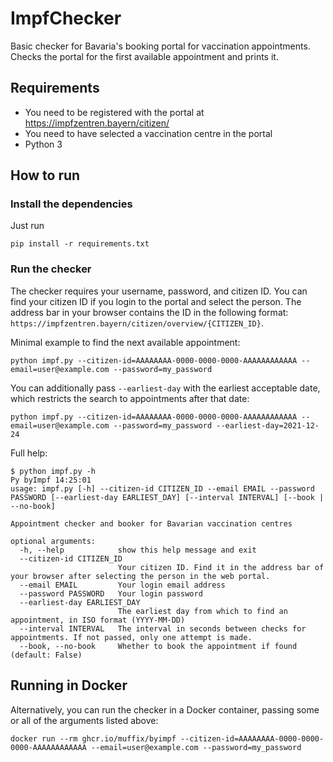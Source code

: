 # ImpfChecker

Basic checker for Bavaria's booking portal for vaccination appointments. 
Checks the portal for the first available appointment and prints it. 

## Requirements

- You need to be registered with the portal at https://impfzentren.bayern/citizen/
- You need to have selected a vaccination centre in the portal
- Python 3

## How to run

### Install the dependencies

Just run 
```shell
pip install -r requirements.txt
```

### Run the checker

The checker requires your username, password, and citizen ID.
You can find your citizen ID if you login to the portal and select the person. The address bar in your browser contains 
the ID in the following format: `https://impfzentren.bayern/citizen/overview/{CITIZEN_ID}`.

Minimal example to find the next available appointment:
```shell
python impf.py --citizen-id=AAAAAAAA-0000-0000-0000-AAAAAAAAAAAA --email=user@example.com --password=my_password
```

You can additionally pass `--earliest-day` with the earliest acceptable date, which restricts the search to appointments after that date:
```shell
python impf.py --citizen-id=AAAAAAAA-0000-0000-0000-AAAAAAAAAAAA --email=user@example.com --password=my_password --earliest-day=2021-12-24
```

Full help: 
```
$ python impf.py -h                                                                                                                                                                                                                                                                Py byImpf 14:25:01
usage: impf.py [-h] --citizen-id CITIZEN_ID --email EMAIL --password PASSWORD [--earliest-day EARLIEST_DAY] [--interval INTERVAL] [--book | --no-book]

Appointment checker and booker for Bavarian vaccination centres

optional arguments:
  -h, --help            show this help message and exit
  --citizen-id CITIZEN_ID
                        Your citizen ID. Find it in the address bar of your browser after selecting the person in the web portal.
  --email EMAIL         Your login email address
  --password PASSWORD   Your login password
  --earliest-day EARLIEST_DAY
                        The earliest day from which to find an appointment, in ISO format (YYYY-MM-DD)
  --interval INTERVAL   The interval in seconds between checks for appointments. If not passed, only one attempt is made.
  --book, --no-book     Whether to book the appointment if found (default: False)
```

## Running in Docker

Alternatively, you can run the checker in a Docker container, passing some or all of the arguments listed above:

```shell
docker run --rm ghcr.io/muffix/byimpf --citizen-id=AAAAAAAA-0000-0000-0000-AAAAAAAAAAAA --email=user@example.com --password=my_password
```

